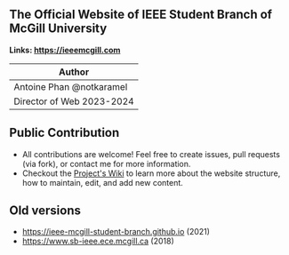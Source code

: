 The Official Website of IEEE Student Branch of McGill University
---
**Links: https://ieeemcgill.com**

| Author |
| --- | 
|Antoine Phan @notkaramel|
| Director of Web 2023-2024 |

## Public Contribution
- All contributions are welcome! Feel free to create issues, pull requests (via fork), or contact me for more information.
- Checkout the [Project's Wiki](https://github.com/notkaramel/IEEE-McGill/wiki) to learn more about the website structure, how to maintain, edit, and add new content.

## Old versions
- https://ieee-mcgill-student-branch.github.io (2021)
- https://www.sb-ieee.ece.mcgill.ca (2018)



